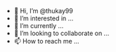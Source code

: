 - 👋 Hi, I’m @thukay99
- 👀 I’m interested in ...
- 🌱 I’m currently  ...
- 💞️ I’m looking to collaborate on ...
- 📫 How to reach me ...

<!---
thukay99/thukay99 is a ✨ special ✨ repository because its `README.md` (this file) appears on your GitHub profile.
You can click the Preview link to take a look at your changes.
--->
